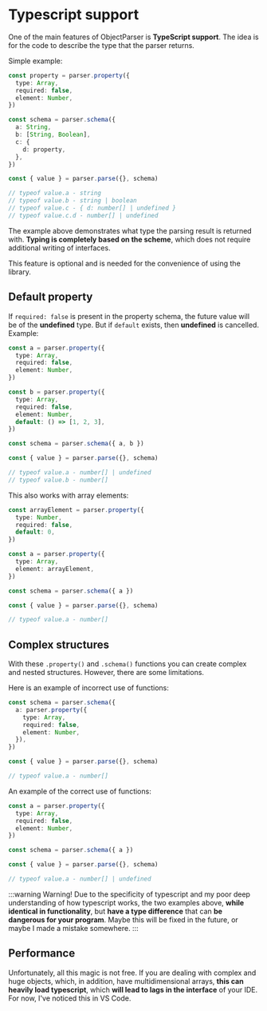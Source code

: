 # Typescript support

One of the main features of ObjectParser is **TypeScript support**. The idea is for the code to describe the type that the parser returns.

Simple example:

```typescript
const property = parser.property({
  type: Array,
  required: false,
  element: Number,
})

const schema = parser.schema({
  a: String,
  b: [String, Boolean],
  c: {
    d: property,
  },
})

const { value } = parser.parse({}, schema)

// typeof value.a - string
// typeof value.b - string | boolean
// typeof value.c - { d: number[] | undefined }
// typeof value.c.d - number[] | undefined
```

The example above demonstrates what type the parsing result is returned with. **Typing is completely based on the scheme**, which does not require additional writing of interfaces.

This feature is optional and is needed for the convenience of using the library.

## Default property

If `required: false` is present in the property schema, the future value will be of the **undefined** type. But if `default` exists, then **undefined** is cancelled. Example:

```typescript
const a = parser.property({
  type: Array,
  required: false,
  element: Number,
})

const b = parser.property({
  type: Array,
  required: false,
  element: Number,
  default: () => [1, 2, 3],
})

const schema = parser.schema({ a, b })

const { value } = parser.parse({}, schema)

// typeof value.a - number[] | undefined
// typeof value.b - number[]
```

This also works with array elements:

```typescript
const arrayElement = parser.property({
  type: Number,
  required: false,
  default: 0,
})

const a = parser.property({
  type: Array,
  element: arrayElement,
})

const schema = parser.schema({ a })

const { value } = parser.parse({}, schema)

// typeof value.a - number[]
```

## Complex structures

With these `.property()` and `.schema()` functions you can create complex and nested structures. However, there are some limitations.

Here is an example of incorrect use of functions:

```typescript
const schema = parser.schema({
  a: parser.property({
    type: Array,
    required: false,
    element: Number,
  }),
})

const { value } = parser.parse({}, schema)

// typeof value.a - number[]
```

An example of the correct use of functions:

```typescript
const a = parser.property({
  type: Array,
  required: false,
  element: Number,
})

const schema = parser.schema({ a })

const { value } = parser.parse({}, schema)

// typeof value.a - number[] | undefined
```

:::warning Warning!
Due to the specificity of typescript and my poor deep understanding of how typescript works, the two examples above, **while identical in functionality**, but **have a type difference** that can **be dangerous for your program**. Maybe this will be fixed in the future, or maybe I made a mistake somewhere.
:::

## Performance

Unfortunately, all this magic is not free. If you are dealing with complex and huge objects, which, in addition, have multidimensional arrays, **this can heavily load typescript**, which **will lead to lags in the interface** of your IDE. For now, I've noticed this in VS Code.
